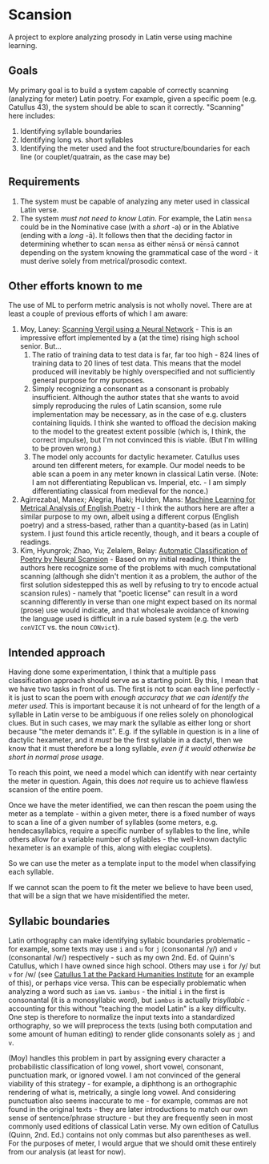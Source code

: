 # Scansion

A project to explore analyzing prosody in Latin verse using machine learning.

## Goals

My primary goal is to build a system capable of correctly scanning (analyzing for meter)
Latin poetry.  For example, given a specific poem (e.g. Catullus 43), the system
should be able to scan it correctly.  "Scanning" here includes:
1. Identifying syllable boundaries
1. Identifying long vs. short syllables
1. Identifying the meter used and the foot structure/boundaries for each line (or couplet/quatrain, as the case may be)

## Requirements

1. The system must be capable of analyzing any meter used in classical Latin verse.
1. The system _must not need to know Latin_.  For example, the Latin `mensa` could
be in the Nominative case (with a _short_ -a) or in the Ablative (ending with a _long_ -ā).
It follows then that the deciding factor in determining whether to scan `mensa` as
either `mēnsă` or `mēnsā` cannot depending on the system knowing the grammatical case
of the word - it must derive solely from metrical/prosodic context.

## Other efforts known to me

The use of ML to perform metric analysis is not wholly novel.  There are at least a couple of
previous efforts of which I am aware:
1. Moy, Laney: [Scanning Vergil using a Neural Network](https://community.wolfram.com/groups/-/m/t/1732445) - This is an impressive effort
implemented by a (at the time) rising high school senior.  But...
    1. The ratio of training data to test data is far, far too high - 824 lines of training data to 20 lines of test data.  This means
    that the model produced will inevitably be highly overspecified and not sufficiently general purpose for my purposes.
    1. Simply recognizing a consonant as a consonant is probably insufficient.  Although the author states that she wants to
    avoid simply reproducing the rules of Latin scansion, some rule implementation may be necessary, as in the case of e.g.
    clusters containing liquids.  I think she wanted to offload the decision making to the model to the greatest extent possible
    (which is, I think, the correct impulse), but I'm not convinced this is viable.  (But I'm willing to be proven wrong.)
    1. The model only accounts for dactylic hexameter.  Catullus uses around ten different meters, for example.  Our model
    needs to be able scan a poem in any meter known in classical Latin verse.  (Note: I am not differentiating Republican vs. Imperial, etc. - I am simply differentiating classical from medieval for the nonce.)
1. Agirrezabal, Manex; Alegria, Iñaki; Hulden, Mans: [Machine Learning for Metrical Analysis of English Poetry](https://aclanthology.org/C16-1074.pdf) - I think the authors here are after a similar purpose
to my own, albeit using a different corpus (English poetry) and a stress-based, rather than a quantity-based (as in Latin) system.  I just found this article
recently, though, and it bears a couple of readings.
1. Kim, Hyungrok; Zhao, Yu; Zelalem, Belay: [Automatic Classification of Poetry by Neural Scansion](https://rokrokss.com/assets/cv/aiml.pdf) - Based on my initial reading, I think the authors
here recognize some of the problems with much computational scanning (although she didn't mention it as a problem, the author of the first solution sidestepped this as well by refusing to try to encode actual scansion rules) - namely that "poetic license" can result in a word scanning differently in
verse than one might expect based on its normal (prose) use would indicate, and that wholesale avoidance of knowing the language used is difficult
in a rule based system (e.g. the verb `conVICT` vs. the noun `CONvict`).

## Intended approach

Having done some experimentation, I think that a multiple pass classification approach should serve as a starting point.  By this, I mean that we have two tasks
in front of us.  The first is not to scan each line perfectly - it is just to scan the poem with _enough accuracy that we can identify the meter used_.
This is important because it is not unheard of for the length of a syllable in Latin verse to be ambiguous if one relies solely on phonological clues.
But in such cases, we may mark the syllable as either long or short because "the meter demands it".  E.g. if the syllable in question is in a line
of dactylic hexameter, and it _must_ be the first syllable in a dactyl, then we know that it must therefore be a long syllable, _even if it would otherwise be short in normal prose usage_.

To reach this point, we need a model which can identify with near certainty the meter in question.  Again, this does _not_ require us to achieve
flawless scansion of the entire poem.

Once we have the meter identified, we can then rescan the poem using the meter as a template - within a given meter, there is a fixed number
of ways to scan a line of a given number of syllables (some meters, e.g. hendecasyllabics, require a specific number of syllables to the line,
  while others allow for a variable number of syllables - the well-known dactylic hexameter is an example of this, along with elegiac couplets).

So we can use the meter as a template input to the model when classifying each syllable.

If we cannot scan the poem to fit the meter we believe to have been used, that will be a sign that we have misidentified the meter.

## Syllabic boundaries

Latin orthography can make identifying syllabic boundaries problematic - for example, some texts may use `i` and `u` for `j` (consonantal /y/)
and `v` (consonantal /w/) respectively - such as my own 2nd. Ed. of Quinn's Catullus, which I have owned since high school.  Others may use `i` for /y/ but `v` for /w/ (see [Catullus 1 at the Packard Humanities Institute](https://latin.packhum.org/loc/472/1/0#0) for an example of this), or perhaps vice versa.
This can be especially problematic when analyzing a word such as `iam` vs. `iambus` - the initial `i` in the first is consonantal (it is a monosyllabic word), but `iambus` is actually _trisyllabic_ - accounting for this without "teaching the model Latin" is a key difficulty.  One step is therefore to normalize
the input texts into a standardized orthography, so we will preprocess the texts (using both computation and some amount of human editing)
to render glide consonants solely as `j` and `v`.  

(Moy) handles this problem in part by assigning every character a probabilistic classification of long vowel, short vowel, consonant, punctuation mark, or ignored vowel.  I am not convinced of the general viability of this strategy - for example, a diphthong is an orthographic rendering of what is, metrically, a single long vowel.  And considering punctuation also seems inaccurate to me - for example, commas are not found in the original texts - they are later introductions to match our own sense of sentence/phrase structure - but they are frequently seen in most commonly used editions of classical Latin verse.  My own edition of Catullus (Quinn, 2nd. Ed.) contains not only commas but also parentheses as well.  For the purposes of meter, I would argue that we should omit these entirely from our analysis (at least for now).
